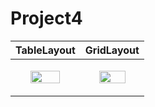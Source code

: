 # Project4


|TableLayout|GridLayout|
|---|---|
|<p align="center"><img src = "https://user-images.githubusercontent.com/97438155/190173871-62a3ce7d-70be-47b0-bd81-d22e2374c778.png" width="70%" height="70%"></p>|<p align="center"><img src = "https://user-images.githubusercontent.com/97438155/190174491-4e3bab41-cd9f-4d9f-b6a6-42b22f9daca7.png" width="70%" height="70%"></p>|

